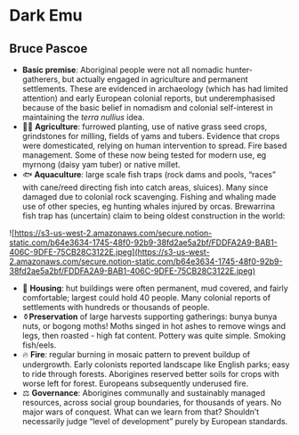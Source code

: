 # Dark Emu
## Bruce Pascoe

- **Basic premise**: Aboriginal people were not all nomadic hunter-gatherers, but actually engaged in agriculture and permanent settlements. These are evidenced in archaeology (which has had limited attention) and early European colonial reports, but underemphasised because of the basic belief in nomadism and  colonial self-interest in maintaining the *terra nullius* idea.
- 🌾🍠 **Agriculture**: furrowed planting, use of native grass seed crops, grindstones for milling, fields of yams and tubers. Evidence that crops were domesticated, relying on human intervention to spread. Fire based management. Some of these now being tested for modern use, eg myrnong (daisy yam tuber) or native millet.
- 🐟 **Aquaculture**: large scale fish traps (rock dams and pools, “races” with cane/reed directing fish into catch areas, sluices). Many since damaged due to colonial rock scavenging. Fishing and whaling made use of other species, eg hunting whales injured by orcas. Brewarrina fish trap has (uncertain) claim to being oldest construction in the world:

![https://s3-us-west-2.amazonaws.com/secure.notion-static.com/b64e3634-1745-48f0-92b9-38fd2ae5a2bf/FDDFA2A9-BAB1-406C-9DFE-75CB28C3122E.jpeg](https://s3-us-west-2.amazonaws.com/secure.notion-static.com/b64e3634-1745-48f0-92b9-38fd2ae5a2bf/FDDFA2A9-BAB1-406C-9DFE-75CB28C3122E.jpeg)

- 🏡 **Housing**: hut buildings were often permanent, mud covered, and fairly comfortable; largest could hold 40 people. Many colonial reports of settlements with hundreds or thousands of people.
- ⚱️**Preservation** of large harvests supporting gatherings: bunya bunya nuts, or bogong moths! Moths singed in hot ashes to remove wings and legs, then roasted - high fat content. Pottery was quite simple. Smoking fish/eels.
- 🔥 **Fire**: regular burning in mosaic pattern to prevent buildup of undergrowth. Early colonists reported landscape like English parks; easy to ride through forests. Aborigines reserved better soils for crops with worse left for forest. Europeans subsequently underused fire.
- ⚖️ **Governance**: Aborigines communally and sustainably managed resources, across social group boundaries, for thousands of years. No major wars of conquest. What can we learn from that? Shouldn’t necessarily judge “level of development” purely by European standards.